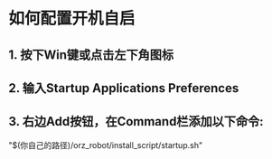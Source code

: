 # 如何配置开机自启

## 1. 按下Win键或点击左下角图标

## 2. 输入Startup Applications Preferences

## 3. 右边Add按钮，在Command栏添加以下命令:

"$(你自己的路径)/orz_robot/install_script/startup.sh"
